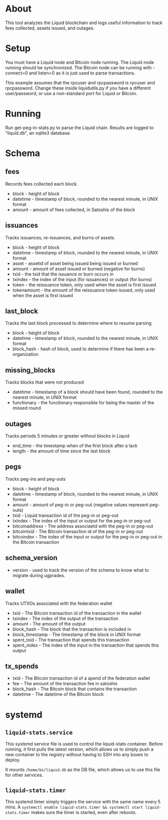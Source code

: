# About

This tool analyzes the Liquid blockchain and logs useful information to track fees collected, assets issued, and outages.

# Setup

You must have a Liquid node and Bitcoin node running. The Liquid node running should be synchronized. The Bitcoin node can be running with -connect=0 and listen=0 as it is just used to parse transactions.

This example assumes that the rpcuser and rpcpassword is rpcuser and rpcpassword. Change these inside liquidutils.py if you have a different user/password, or use a non-standard port for Liquid or Bitcoin.

# Running

Run get-peg-in-stats.py to parse the Liquid chain. Results are logged to "liquid.db", an sqlite3 database. 

# Schema

## fees
Records fees collected each block.

* block - height of block
* datetime - timestamp of block, rounded to the nearest minute, in UNIX format
* amount - amount of fees collected, in Satoshis of the block

## issuances
Tracks issuances, re-issuances, and burns of assets.
* block - height of block
* datetime - timestamp of block, rounded to the nearest minute, in UNIX format
* asset - assetid of asset being issued being issued or burned
* amount - amount of asset issued or burned (negative for burns)
* txid - the txid that the issuance or burn occurs in
* txindex - the index of the input (for issuances) or output (for burns)
* token - the reissuance token, only used when the asset is first issued
* tokenamount - the amount of the reissuance token issued, only used when the asset is first issued

## last_block
Tracks the last block processed to determine where to resume parsing
* block - height of block
* datetime - timestamp of block, rounded to the nearest minute, in UNIX format
* block_hash - hash of block, used to determine if there has been a re-organization

## missing_blocks
Tracks blocks that were not produced
* datetime - timestamp of a block should have been found, rounded to the nearest minute, in UNIX format
* functionary - the functionary responsible for being the master of the missed round

## outages
Tracks periods 5 minutes or greater without blocks in Liquid
* end_time - the timestamp when of the first block after a lack 
* length - the amount of time since the last block

## pegs
Tracks peg-ins and peg-outs
* block - height of block
* datetime - timestamp of block, rounded to the nearest minute, in UNIX format
* amount - amount of peg-in or peg-out (negative values represent peg-outs)
* txid - Liquid transaction id of the peg-in or peg-out
* txindex - The index of the input or output for the peg-in or peg-out
* bitcoinaddress - The address associaetd with the peg-in or peg-out
* bitcointxid - The Bitcoin transaction id of the peg-in or peg-out
* bitcoindex - The index of the input or output for the peg-in or peg-out in the Bitcoin transaction

## schema_version
* version - used to track the version of the schema to know what to migrate during ugprades.

## wallet
Tracks UTXOs associated with the federation wallet
* txid - The Bitcoin transaction id of the transaction in the wallet
* txindex - The index of the output of the transaction
* amount - The amount of the output
* block_hash - The block that the transaction is included in
* block_timestamp - The timestamp of the block in UNIX format
* spent_txid - The transaction that spends this transaction
* spent_index - The index of the input in the transaction that spends this output

## tx_spends
* txid - The Bitcoin transaction id of a spend of the federation wallet
* fee - The amount of the transaction fee in satoshis
* block_hash - The Bitcoin block that contains the transaction
* datetime - The datetime of the Bitcoin block

# systemd

## `liquid-stats.service`

This systemd service file is used to control the liquid-stats container. Before
running, it first pulls the latest version, which allows us to simply push a new
container to the registry without having to SSH into any boxes to deploy.

It mounts `/home/bs/liquid.db` as the DB file, which allows us to use this file
for other services.

## `liquid-stats.timer`

This systemd timer simply triggers the service with the same name every 5 mins.
A `systemctl enable liquid-stats.timer && systemctl start liquid-stats.timer`
makes sure the timer is started, even after reboots.


